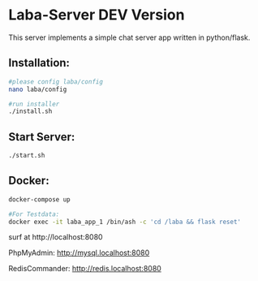 Laba-Server DEV Version
===========

This server implements a simple chat server app written in python/flask.

Installation:
-------------
```bash
#please config laba/config
nano laba/config

#run installer
./install.sh
```
Start Server:
------------
```bash
./start.sh
```

Docker:
-------
```bash
docker-compose up
```
```bash
#For Testdata:
docker exec -it laba_app_1 /bin/ash -c 'cd /laba && flask reset'
```

surf at http://localhost:8080 

PhpMyAdmin: http://mysql.localhost:8080

RedisCommander: http://redis.localhost:8080
